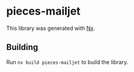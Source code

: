 # pieces-mailjet

This library was generated with [Nx](https://nx.dev).

## Building

Run `nx build pieces-mailjet` to build the library.
